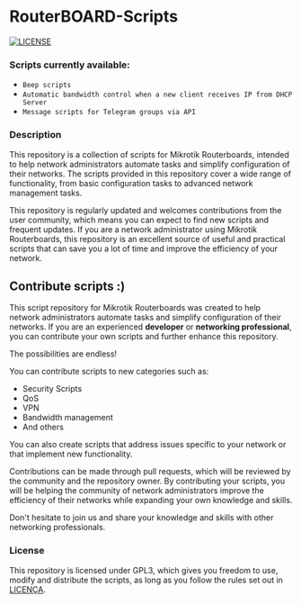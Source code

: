 # RouterBOARD-Scripts

[![LICENSE](https://img.shields.io/github/license/henriquesebastiao/RouterBOARD-Scripts?color=red)](LICENSE)

### Scripts currently available:
- `Beep scripts`
- `Automatic bandwidth control when a new client receives IP from DHCP Server`
- `Message scripts for Telegram groups via API`

### Description
This repository is a collection of scripts for Mikrotik Routerboards, intended to help network administrators automate tasks and simplify configuration of their networks. The scripts provided in this repository cover a wide range of functionality, from basic configuration tasks to advanced network management tasks.

This repository is regularly updated and welcomes contributions from the user community, which means you can expect to find new scripts and frequent updates. If you are a network administrator using Mikrotik Routerboards, this repository is an excellent source of useful and practical scripts that can save you a lot of time and improve the efficiency of your network.

## Contribute scripts :)
This script repository for Mikrotik Routerboards was created to help network administrators automate tasks and simplify configuration of their networks. If you are an experienced **developer** or **networking professional**, you can contribute your own scripts and further enhance this repository.

The possibilities are endless!

You can contribute scripts to new categories such as:
- Security Scripts
- QoS
- VPN
- Bandwidth management
- And others

You can also create scripts that address issues specific to your network or that implement new functionality.

Contributions can be made through pull requests, which will be reviewed by the community and the repository owner. By contributing your scripts, you will be helping the community of network administrators improve the efficiency of their networks while expanding your own knowledge and skills.

Don't hesitate to join us and share your knowledge and skills with other networking professionals.

### License
This repository is licensed under GPL3, which gives you freedom to use, modify and distribute the scripts, as long as you follow the rules set out in [LICENÇA](LICENSE).
